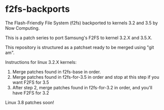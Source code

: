 f2fs-backports
==============

The Flash-Friendly File System (f2fs) backported to kernels 3.2 and 3.5 by Now Computing.

This is a patch series to port Samsung's F2FS to kernel 3.2.X and 3.5.X.

This repository is structured as a patchset ready to be merged using "git am".

Instructions for linux 3.2.X kernels:

1. Merge patches found in f2fs-base in order.
2. Merge patches found in f2fs-for-3.5 in order and stop at this step if you want F2FS for 3.5
3. After step 2, merge patches found in f2fs-for-3.2 in order, and you'll have F2FS for 3.2

Linux 3.8 patches soon!
